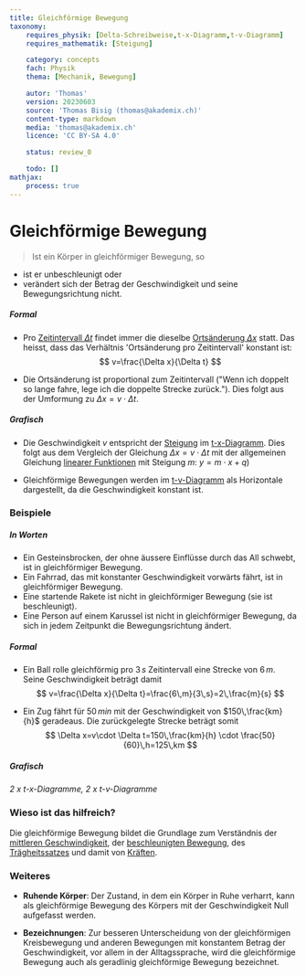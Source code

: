 ```yaml
---
title: Gleichförmige Bewegung
taxonomy:
	requires_physik: [Delta-Schreibweise,t-x-Diagramm,t-v-Diagramm]
	requires_mathematik: [Steigung]

	category: concepts
	fach: Physik
	thema: [Mechanik, Bewegung]

	autor: 'Thomas'
	version: 20230603
	source: 'Thomas Bisig (thomas@akademix.ch)'
	content-type: markdown
	media: 'thomas@akademix.ch'
	licence: 'CC BY-SA 4.0'

	status: review_0

	todo: []
mathjax:
	process: true
---
```



# Gleichförmige Bewegung

> Ist ein Körper in gleichförmiger Bewegung, so
- ist er unbeschleunigt oder
- verändert sich der Betrag der Geschwindigkeit und seine Bewegungsrichtung nicht.

##### Formal
- Pro [Zeitintervall $\Delta t$][1] findet immer die dieselbe [Ortsänderung $\Delta x$][1] statt. Das heisst, dass das Verhältnis 'Ortsänderung pro Zeitintervall' konstant ist:
$$
v=\frac{\Delta x}{\Delta t}
$$

- Die Ortsänderung ist proportional zum Zeitintervall ("Wenn ich doppelt so lange fahre, lege ich die doppelte Strecke zurück."). Dies folgt aus der Umformung zu $\Delta x=v\cdot \Delta t$.

##### Grafisch 
- Die Geschwindigkeit $v$ entspricht der [Steigung][3] im [t-x-Diagramm][2]. Dies folgt aus dem Vergleich der Gleichung $\Delta x=v\cdot \Delta t$ mit der allgemeinen Gleichung [linearer Funktionen][4] mit Steigung $m$: $y=m\cdot x+q$)

- Gleichförmige Bewegungen werden im [t-v-Diagramm][4] als Horizontale dargestellt, da die Geschwindigkeit konstant ist.


### Beispiele

##### In Worten
- Ein Gesteinsbrocken, der ohne äussere Einflüsse durch das All schwebt, ist in gleichförmiger Bewegung.
- Ein Fahrrad, das mit konstanter Geschwindigkeit vorwärts fährt, ist in gleichförmiger Bewegung.
- Eine startende Rakete ist nicht in gleichförmiger Bewegung (sie ist beschleunigt).
- Eine Person auf einem Karussel ist nicht in gleichförmiger Bewegung, da sich in jedem Zeitpunkt die Bewegungsrichtung ändert.

##### Formal
- Ein Ball rolle gleichförmig pro $3\,s$ Zeitintervall eine Strecke von $6\,m$. Seine Geschwindigkeit beträgt damit
$$
v=\frac{\Delta x}{\Delta t}=\frac{6\,m}{3\,s}=2\,\frac{m}{s}
$$

- Ein Zug fährt für $50\,min$ mit der Geschwindigkeit von $150\,\frac{km}{h}$ geradeaus. Die zurückgelegte Strecke beträgt somit
$$
\Delta x=v\cdot \Delta t=150\,\frac{km}{h} \cdot \frac{50}{60}\,h=125\,km
$$

##### Grafisch
_2 x t-x-Diagramme, 2 x t-v-Diagramme_

### Wieso ist das hilfreich?

Die gleichförmige Bewegung bildet die Grundlage zum Verständnis der [mittleren Geschwindigkeit][5], der [beschleunigten Bewegung][6], des [Trägheitssatzes][7] und damit von [Kräften][8].

### Weiteres

- **Ruhende Körper**: Der Zustand, in dem ein Körper in Ruhe verharrt, kann als gleichförmige Bewegung des Körpers mit der Geschwindigkeit Null aufgefasst werden.

- **Bezeichnungen**: Zur besseren Unterscheidung von der gleichförmigen Kreisbewegung und anderen Bewegungen mit konstantem Betrag der Geschwindigkeit, vor allem in der Alltagssprache, wird die gleichförmige Bewegung auch als geradlinig gleichförmige Bewegung bezeichnet.

[1]: <konzepte/konzept-1/> "Name des Konzepts"
[2]: <konzepte/konzept-1/> "Name des Konzepts"
[3]: <konzepte/konzept-1/> "Name des Konzepts"
[4]: <konzepte/konzept-1/> "Name des Konzepts"
[5]: <konzepte/konzept-1/> "Name des Konzepts"
[6]: <konzepte/konzept-1/> "Name des Konzepts"
[7]: <konzepte/konzept-1/> "Name des Konzepts"
[8]: <konzepte/konzept-1/> "Name des Konzepts"
